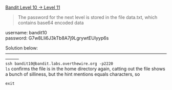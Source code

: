 [Bandit Level 10 → Level 11](https://overthewire.org/wargames/bandit/bandit10.html)

> The password for the next level is stored in the file data.txt, which contains base64 encoded data  

username: bandit10  
password: G7w8LIi6J3kTb8A7j9LgrywtEUlyyp6s  

Solution below:  
———————————————————————————————————————  
`ssh bandit10@bandit.labs.overthewire.org -p2220`  
`ls` confirms the file is in the home directory again, catting out the file shows a bunch of silliness, but the hint mentions equals characters, so  


`exit`  